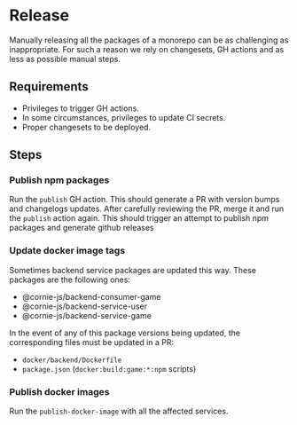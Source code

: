 # Release

Manually releasing all the packages of a monorepo can be as challenging as inappropriate. For such a reason we rely on changesets, GH actions and as less as possible manual steps.

## Requirements

- Privileges to trigger GH actions.
- In some circumstances, privileges to update CI secrets.
- Proper changesets to be deployed.

## Steps

### Publish npm packages

Run the `publish` GH action. This should generate a PR with version bumps and changelogs updates. After carefully reviewing the PR, merge it and run the `publish` action again. This should trigger an attempt to publish npm packages and generate github releases

### Update docker image tags

Sometimes backend service packages are updated this way. These packages are the following ones:

- @cornie-js/backend-consumer-game
- @cornie-js/backend-service-user
- @cornie-js/backend-service-game

In the event of any of this package versions being updated, the corresponding files must be updated in a PR:

- `docker/backend/Dockerfile`
- `package.json` (`docker:build:game:*:npm` scripts)

### Publish docker images

Run the `publish-docker-image` with all the affected services.

